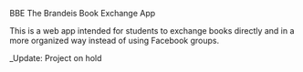 BBE
The Brandeis Book Exchange App 

This is a web app intended for students to exchange books directly and in a more organized way instead of using Facebook groups.

_Update: Project on hold

